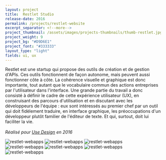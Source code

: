 ```yaml
---
layout: project
title:  Restlet Studio
release-date: 2016
permalink: /projects/restlet-website
excerpt_separator: <!--more-->
project_thumbnail: /assets/images/projects-thumbnails/thumb-restlet.jpg
project_weight: 9
project_bg: "#D9D6E1"
project_font: "#333333"
layout_type: "light"
fields: ui, ux
---
```

Restlet est une startup qui propose des outils de création et de gestion d'APIs. Ces outils fonctionnent de façon autonome, mais peuvent aussi fonctionner côte à côte. La cohérence visuelle et graphique est donc importante, tout autant que le vocabulaire commun des actions entreprises par l'utilisateur dans l'interface. Une grande partie du travail a donc consisté à définir le cadre de cette expérience utilisateur (UX), en construisant des parcours d'utilisation et en discutant avec les développeurs de l'équipe : eux sont intéressés au premier chef par un outil qui doit fidèlement traduire, en interface graphique, les préoccupations d'un développeur plutôt familier de l'éditeur de texte. Et qui, surtout, doit lui faciliter la vie.
<br/><br/>
*Réalisé pour [Use Design](http://www.use-design.com) en 2016*

![restlet-webapps](/assets/images/projects/restlet-webapps/restlet-apps-0.jpg)
![restlet-webapps](/assets/images/projects/restlet-webapps/restlet-apps-1.jpg)
![restlet-webapps](/assets/images/projects/restlet-webapps/restlet-apps-2.jpg)
![restlet-webapps](/assets/images/projects/restlet-webapps/restlet-apps-3.jpg)
![restlet-webapps](/assets/images/projects/restlet-webapps/restlet-apps-4.jpg)
![restlet-webapps](/assets/images/projects/restlet-webapps/restlet-apps-5.jpg)
![restlet-webapps](/assets/images/projects/restlet-webapps/restlet-apps-6.jpg)
